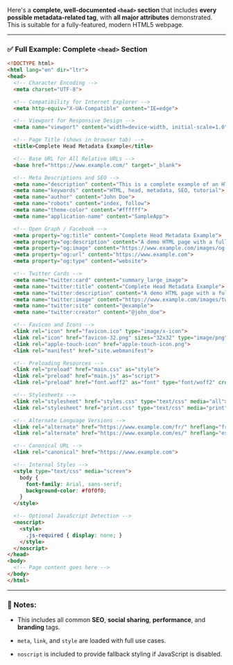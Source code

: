 Here's a **complete, well-documented `<head>` section** that includes **every possible metadata-related tag**, with **all major attributes** demonstrated. This is suitable for a fully-featured, modern HTML5 webpage.

* * *

### ✅ Full Example: Complete `<head>` Section

```html
<!DOCTYPE html>
<html lang="en" dir="ltr">
<head>
  <!-- Character Encoding -->
  <meta charset="UTF-8">

  <!-- Compatibility for Internet Explorer -->
  <meta http-equiv="X-UA-Compatible" content="IE=edge">

  <!-- Viewport for Responsive Design -->
  <meta name="viewport" content="width=device-width, initial-scale=1.0">

  <!-- Page Title (shows in browser tab) -->
  <title>Complete Head Metadata Example</title>

  <!-- Base URL for All Relative URLs -->
  <base href="https://www.example.com/" target="_blank">

  <!-- Meta Descriptions and SEO -->
  <meta name="description" content="This is a complete example of an HTML head section with all metadata tags.">
  <meta name="keywords" content="HTML, head, metadata, SEO, tutorial">
  <meta name="author" content="John Doe">
  <meta name="robots" content="index, follow">
  <meta name="theme-color" content="#ffffff">
  <meta name="application-name" content="SampleApp">

  <!-- Open Graph / Facebook -->
  <meta property="og:title" content="Complete Head Metadata Example">
  <meta property="og:description" content="A demo HTML page with a fully loaded head section.">
  <meta property="og:image" content="https://www.example.com/images/og-image.jpg">
  <meta property="og:url" content="https://www.example.com">
  <meta property="og:type" content="website">

  <!-- Twitter Cards -->
  <meta name="twitter:card" content="summary_large_image">
  <meta name="twitter:title" content="Complete Head Metadata Example">
  <meta name="twitter:description" content="A demo HTML page with a fully loaded head section.">
  <meta name="twitter:image" content="https://www.example.com/images/twitter-image.jpg">
  <meta name="twitter:site" content="@example">
  <meta name="twitter:creator" content="@john_doe">

  <!-- Favicon and Icons -->
  <link rel="icon" href="favicon.ico" type="image/x-icon">
  <link rel="icon" href="favicon-32.png" sizes="32x32" type="image/png">
  <link rel="apple-touch-icon" href="apple-touch-icon.png">
  <link rel="manifest" href="site.webmanifest">

  <!-- Preloading Resources -->
  <link rel="preload" href="main.css" as="style">
  <link rel="preload" href="main.js" as="script">
  <link rel="preload" href="font.woff2" as="font" type="font/woff2" crossorigin>

  <!-- Stylesheets -->
  <link rel="stylesheet" href="styles.css" type="text/css" media="all">
  <link rel="stylesheet" href="print.css" type="text/css" media="print">

  <!-- Alternate Language Versions -->
  <link rel="alternate" href="https://www.example.com/fr/" hreflang="fr">
  <link rel="alternate" href="https://www.example.com/es/" hreflang="es">

  <!-- Canonical URL -->
  <link rel="canonical" href="https://www.example.com">

  <!-- Internal Styles -->
  <style type="text/css" media="screen">
    body {
      font-family: Arial, sans-serif;
      background-color: #f0f0f0;
    }
  </style>

  <!-- Optional JavaScript Detection -->
  <noscript>
    <style>
      .js-required { display: none; }
    </style>
  </noscript>
</head>
<body>
  <!-- Page content goes here -->
</body>
</html>
```

* * *

### 📌 Notes:

*   This includes all common **SEO**, **social sharing**, **performance**, and **branding** tags.
    
*   `meta`, `link`, and `style` are loaded with full use cases.
    
*   `noscript` is included to provide fallback styling if JavaScript is disabled.
    

